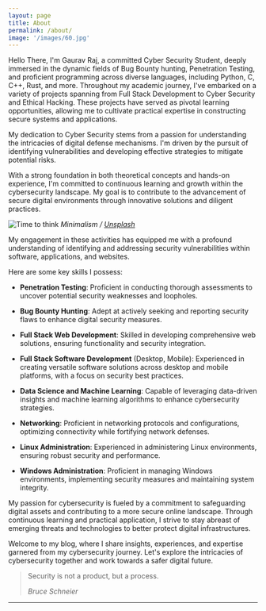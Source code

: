 ```yaml
---
layout: page
title: About
permalink: /about/
image: '/images/60.jpg'
---
```


Hello There, I'm Gaurav Raj, a committed Cyber Security Student, deeply immersed in the dynamic fields of Bug Bounty hunting, Penetration Testing, and proficient programming across diverse languages, including Python, C, C++, Rust, and more. Throughout my academic journey, I've embarked on a variety of projects spanning from Full Stack Development to Cyber Security and Ethical Hacking. These projects have served as pivotal learning opportunities, allowing me to cultivate practical expertise in constructing secure systems and applications.

My dedication to Cyber Security stems from a passion for understanding the intricacies of digital defense mechanisms. I'm driven by the pursuit of identifying vulnerabilities and developing effective strategies to mitigate potential risks.

With a strong foundation in both theoretical concepts and hands-on experience, I'm committed to continuous learning and growth within the cybersecurity landscape. My goal is to contribute to the advancement of secure digital environments through innovative solutions and diligent practices.

![Time to think]({{site.baseurl}}/images/501.jpg)
*Minimalism / [Unsplash](https://unsplash.com/)*

My engagement in these activities has equipped me with a profound understanding of identifying and addressing security vulnerabilities within software, applications, and websites.

Here are some key skills I possess:

- **Penetration Testing**: Proficient in conducting thorough assessments to uncover potential security weaknesses and loopholes.

- **Bug Bounty Hunting**: Adept at actively seeking and reporting security flaws to enhance digital security measures.

- **Full Stack Web Development**: Skilled in developing comprehensive web solutions, ensuring functionality and security integration.

- **Full Stack Software Development** (Desktop, Mobile): Experienced in creating versatile software solutions across desktop and mobile platforms, with a focus on security best practices.

- **Data Science and Machine Learning**: Capable of leveraging data-driven insights and machine learning algorithms to enhance cybersecurity strategies.

- **Networking**: Proficient in networking protocols and configurations, optimizing connectivity while fortifying network defenses.

- **Linux Administration**: Experienced in administering Linux environments, ensuring robust security and performance.

- **Windows Administration**: Proficient in managing Windows environments, implementing security measures and maintaining system integrity.

My passion for cybersecurity is fueled by a commitment to safeguarding digital assets and contributing to a more secure online landscape. Through continuous learning and practical application, I strive to stay abreast of emerging threats and technologies to better protect digital infrastructures.

Welcome to my blog, where I share insights, experiences, and expertise garnered from my cybersecurity journey. Let's explore the intricacies of cybersecurity together and work towards a safer digital future.

> Security is not a product, but a process.
>
> <cite>Bruce Schneier</cite>

<hr>
